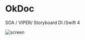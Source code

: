 # OkDoc
SOA / VIPER/ Storyboard DI /Swift 4

![screen](https://user-images.githubusercontent.com/4906243/39665182-ab4f9236-5098-11e8-8a2d-f2ef4fe8587d.gif)
